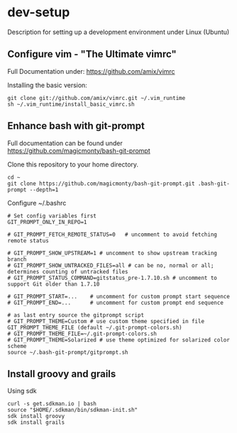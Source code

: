 # dev-setup
Description for setting up a development environment under Linux (Ubuntu)

## Configure vim - "The Ultimate vimrc"
Full Documentation under: https://github.com/amix/vimrc

Installing the basic version:
```shell
git clone git://github.com/amix/vimrc.git ~/.vim_runtime
sh ~/.vim_runtime/install_basic_vimrc.sh
```


## Enhance bash with git-prompt
Full documentation can be found under https://github.com/magicmonty/bash-git-prompt

Clone this repository to your home directory.
```shell
cd ~
git clone https://github.com/magicmonty/bash-git-prompt.git .bash-git-prompt --depth=1
```
Configure  ~/.bashrc

```shell
# Set config variables first
GIT_PROMPT_ONLY_IN_REPO=1

# GIT_PROMPT_FETCH_REMOTE_STATUS=0   # uncomment to avoid fetching remote status

# GIT_PROMPT_SHOW_UPSTREAM=1 # uncomment to show upstream tracking branch
# GIT_PROMPT_SHOW_UNTRACKED_FILES=all # can be no, normal or all; determines counting of untracked files
# GIT_PROMPT_STATUS_COMMAND=gitstatus_pre-1.7.10.sh # uncomment to support Git older than 1.7.10

# GIT_PROMPT_START=...    # uncomment for custom prompt start sequence
# GIT_PROMPT_END=...      # uncomment for custom prompt end sequence

# as last entry source the gitprompt script
# GIT_PROMPT_THEME=Custom # use custom theme specified in file GIT_PROMPT_THEME_FILE (default ~/.git-prompt-colors.sh)
# GIT_PROMPT_THEME_FILE=~/.git-prompt-colors.sh
# GIT_PROMPT_THEME=Solarized # use theme optimized for solarized color scheme
source ~/.bash-git-prompt/gitprompt.sh

```
## Install groovy and grails
Using sdk
```
curl -s get.sdkman.io | bash
source "$HOME/.sdkman/bin/sdkman-init.sh"
sdk install groovy
sdk install grails




